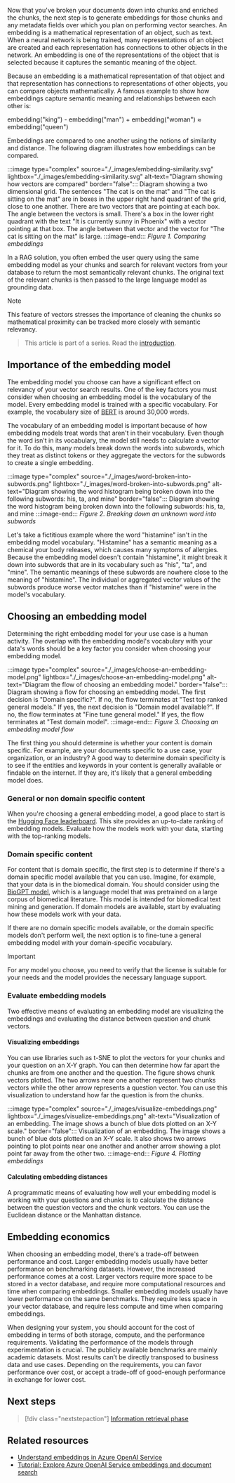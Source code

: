 Now that you've broken your documents down into chunks and enriched the chunks, the next step is to generate embeddings for those chunks and any metadata fields over which you plan on performing vector searches. An embedding is a mathematical representation of an object, such as text. When a neural network is being trained, many representations of an object are created and each representation has connections to other objects in the network. An embedding is one of the representations of the object that is selected because it captures the semantic meaning of the object.

Because an embedding is a mathematical representation of that object and that representation has connections to representations of other objects, you can compare objects mathematically. A famous example to show how embeddings capture semantic meaning and relationships between each other is:

embedding("king") - embedding("man") + embedding("woman") ≈ embedding("queen")

Embeddings are compared to one another using the notions of similarity and distance. The following diagram illustrates how embeddings can be compared.

:::image type="complex" source="./_images/embedding-similarity.svg" lightbox="./_images/embedding-similarity.svg" alt-text="Diagram showing how vectors are compared" border="false":::
   Diagram showing a two dimensional grid. The sentences "The cat is  on the mat" and "The cat is sitting on the mat" are in boxes in the upper right hand quadrant of the grid, close to one another. There are two vectors that are pointing at each box. The angle between the vectors is small. There's a box in the lower right quadrant with the text "It is currently sunny in Phoenix" with a vector pointing at that box. The angle between that vector and the vector for "The cat is sitting on the mat" is large.
:::image-end:::
*Figure 1. Comparing embeddings*

In a RAG solution, you often embed the user query using the same embedding model as your chunks and search for relevant vectors from your database to return the most semantically relevant chunks. The original text of the relevant chunks is then passed to the large language model as grounding data.

> [!NOTE]
> This feature of vectors stresses the importance of cleaning the chunks so mathematical proximity can be tracked more closely with semantic relevancy.

> This article is part of a series. Read the [introduction](./rag-solution-design-and-evaluation-guide.yml).

## Importance of the embedding model

The embedding model you choose can have a significant effect on relevancy of your vector search results. One of the key factors you must consider when choosing an embedding model is the vocabulary of the model. Every embedding model is trained with a specific vocabulary. For example, the vocabulary size of [BERT](https://huggingface.co/docs/transformers/en/model_doc/bert) is around 30,000 words.

The vocabulary of an embedding model is important because of how embedding models treat words that aren't in their vocabulary. Even though the word isn't in its vocabulary, the model still needs to calculate a vector for it. To do this, many models break down the words into subwords, which they treat as distinct tokens or they aggregate the vectors for the subwords to create a single embedding.

:::image type="complex" source="./_images/word-broken-into-subwords.png" lightbox="./_images/word-broken-into-subwords.png" alt-text="Diagram showing the word histogram being broken down into the following subwords: his, ta, and mine" border="false":::
   Diagram showing the word histogram being broken down into the following subwords: his, ta, and mine
:::image-end:::
*Figure 2. Breaking down an unknown word into subwords*

Let's take a fictitious example where the word "histamine" isn't in the embedding model vocabulary. "Histamine" has a semantic meaning as a chemical your body releases, which causes many symptoms of allergies. Because the embedding model doesn't contain "histamine", it might break it down into subwords that are in its vocabulary such as "his", "ta", and "mine". The semantic meanings of these subwords are nowhere close to the meaning of "histamine". The individual or aggregated vector values of the subwords produce worse vector matches than if "histamine" were in the model's vocabulary.

## Choosing an embedding model

Determining the right embedding model for your use case is a human activity. The overlap with the embedding model's vocabulary with your data's words should be a key factor you consider when choosing your embedding model.

:::image type="complex" source="./_images/choose-an-embedding-model.png" lightbox="./_images/choose-an-embedding-model.png" alt-text="Diagram the flow of choosing an embedding model." border="false":::
   Diagram showing a flow for choosing an embedding model. The first decision is "Domain specific?". If no, the flow terminates at "Test top ranked general models." If yes, the next decision is "Domain model available?". If no, the flow terminates at "Fine tune general model." If yes, the flow terminates at "Test domain model".
:::image-end:::
*Figure 3. Choosing an embedding model flow*

The first thing you should determine is whether your content is domain specific. For example, are your documents specific to a use case, your organization, or an industry? A good way to determine domain specificity is to see if the entities and keywords in your content is generally available or findable on the internet. If they are, it's likely that a general embedding model does.

### General or non domain specific content

When you're choosing a general embedding model, a good place to start is the [Hugging Face leaderboard](https://huggingface.co/spaces/mteb/leaderboard). This site provides an up-to-date ranking of embedding models. Evaluate how the models work with your data, starting with the top-ranking models.

### Domain specific content

For content that is domain specific, the first step is to determine if there's a domain specific model available that you can use. Imagine, for example, that your data is in the biomedical domain. You should consider using the [BioGPT model](https://github.com/microsoft/BioGPT), which is a language model that was pretrained on a large corpus of biomedical literature. This model is intended for biomedical text mining and generation. If domain models are available, start by evaluating how these models work with your data.

If there are no domain specific models available, or the domain specific models don't perform well, the next option is to fine-tune a general embedding model with your domain-specific vocabulary.

> [!IMPORTANT]
> For any model you choose, you need to verify that the license is suitable for your needs and the model provides the necessary language support.

### Evaluate embedding models

Two effective means of evaluating an embedding model are visualizing the embeddings and evaluating the distance between question and chunk vectors.

#### Visualizing embeddings

You can use libraries such as t-SNE to plot the vectors for your chunks and your question on an X-Y graph. You can then determine how far apart the chunks are from one another and the question. The figure shows chunk vectors plotted. The two arrows near one another represent two chunks vectors while the other arrow represents a question vector. You can use this visualization to understand how far the question is from the chunks.

:::image type="complex" source="./_images/visualize-embeddings.png" lightbox="./_images/visualize-embeddings.png" alt-text="Visualization of an embedding. The image shows a bunch of blue dots plotted on an X-Y scale." border="false":::
   Visualization of an embedding. The image shows a bunch of blue dots plotted on an X-Y scale. It also shows two arrows pointing to plot points near one another and another arrow showing a plot point far away from the other two.
:::image-end:::
*Figure 4. Plotting embeddings*

#### Calculating embedding distances

A programmatic means of evaluating how well your embedding model is working with your questions and chunks is to calculate the distance between the question vectors and the chunk vectors. You can use the Euclidean distance or the Manhattan distance.

## Embedding economics

When choosing an embedding model, there's a trade-off between performance and cost. Larger embedding models usually have better performance on benchmarking datasets. However, the increased performance comes at a cost. Larger vectors require more space to be stored in a vector database, and require more computational resources and time when comparing embeddings. Smaller embedding models usually have lower performance on the same benchmarks. They require less space in your vector database, and require less compute and time when comparing embeddings.

When designing your system, you should account for the cost of embedding in terms of both storage, compute, and the performance requirements. Validating the performance of the models through experimentation is crucial. The publicly available benchmarks are mainly academic datasets. Most results can’t be directly transposed to business data and use cases. Depending on the requirements, you can favor performance over cost, or accept a trade-off of good-enough performance in exchange for lower cost.

## Next steps

> [!div class="nextstepaction"]
> [Information retrieval phase](./rag-information-retrieval.yml)

## Related resources

* [Understand embeddings in Azure OpenAI Service](/azure/ai-services/openai/concepts/understand-embeddings)
* [Tutorial: Explore Azure OpenAI Service embeddings and document search](/azure/ai-services/openai/tutorials/embeddings)
